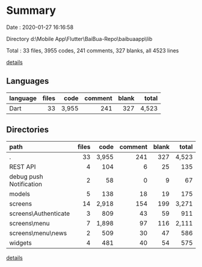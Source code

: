 # Summary

Date : 2020-01-27 16:16:58

Directory d:\Mobile App\Flutter\BaiBua-Repo\baibuaapp\lib

Total : 33 files,  3955 codes, 241 comments, 327 blanks, all 4523 lines

[details](details.md)

## Languages
| language | files | code | comment | blank | total |
| :--- | ---: | ---: | ---: | ---: | ---: |
| Dart | 33 | 3,955 | 241 | 327 | 4,523 |

## Directories
| path | files | code | comment | blank | total |
| :--- | ---: | ---: | ---: | ---: | ---: |
| . | 33 | 3,955 | 241 | 327 | 4,523 |
| REST API | 4 | 104 | 6 | 25 | 135 |
| debug push Notification | 2 | 58 | 0 | 9 | 67 |
| models | 5 | 138 | 18 | 19 | 175 |
| screens | 14 | 2,918 | 154 | 199 | 3,271 |
| screens\Authenticate | 3 | 809 | 43 | 59 | 911 |
| screens\menu | 7 | 1,898 | 97 | 116 | 2,111 |
| screens\menu\news | 2 | 509 | 30 | 47 | 586 |
| widgets | 4 | 481 | 40 | 54 | 575 |

[details](details.md)